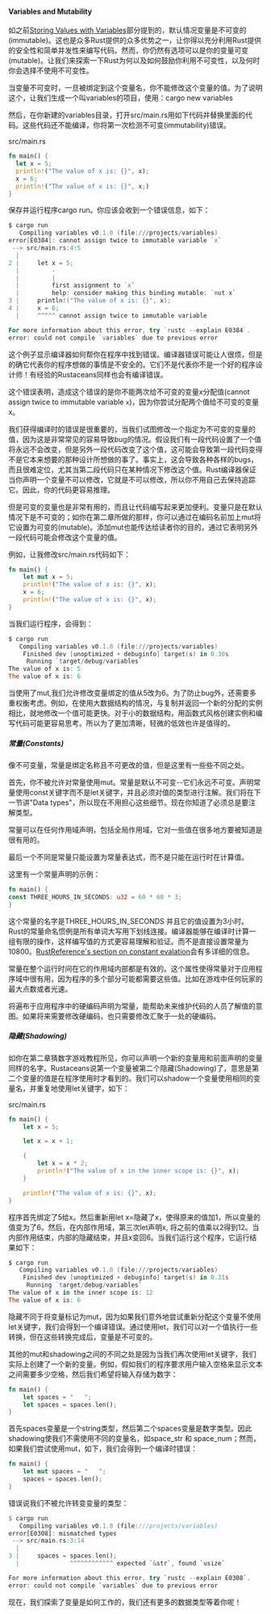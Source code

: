 #### Variables and Mutability

如之前[Storing Values with Variables](https://doc.rust-lang.org/book/ch02-00-guessing-game-tutorial.html#storing-values-with-variables)部分提到的，默认情况变量是不可变的(immutable)。这也是众多Rust提供的众多优势之一，让你得以充分利用Rust提供的安全性和简单并发性来编写代码。然而，你仍然有选项可以是你的变量可变(mutable)。让我们来探索一下Rust为何以及如何鼓励你利用不可变性，以及何时你会选择不使用不可变性。



当变量不可变时，一旦被绑定到这个变量名，你不能修改这个变量的值。为了说明这个，让我们生成一个叫variables的项目，使用：cargo new variables

然后，在你新建的variables目录，打开src/main.rs用如下代码并替换里面的代码。这些代码还不能编译，你将第一次检测不可变(immutability)错误。

src/main.rs

```rust
fn main() {
  let x = 5;
  println!("The value of x is: {}", x);
  x = 6;
  println!("The value of x is: {}", x;)
}
```

保存并运行程序cargo run。你应该会收到一个错误信息，如下：

```powershell
$ cargo run
   Compiling variables v0.1.0 (file:///projects/variables)
error[E0384]: cannot assign twice to immutable variable `x`
 --> src/main.rs:4:5
  |
2 |     let x = 5;
  |         -
  |         |
  |         first assignment to `x`
  |         help: consider making this binding mutable: `mut x`
3 |     println!("The value of x is: {}", x);
4 |     x = 6;
  |     ^^^^^ cannot assign twice to immutable variable

For more information about this error, try `rustc --explain E0384`.
error: could not compile `variables` due to previous error
```

这个例子显示编译器如何帮你在程序中找到错误。编译器错误可能让人很烦，但是的确它代表你的程序想做的事情是不安全的。它们不是代表你不是一个好的程序设计师！有经验的Rustaceans同样也会有编译错误。



这个错误表明，造成这个错误的是你不能两次给不可变的变量x分配值(cannot assign twice to immutable variable `x`)，因为你尝试分配两个值给不可变的变量x。



我们获得编译时的错误是很重要的，当我们试图修改一个指定为不可变的变量的值，因为这是非常常见的容易导致bug的情况。假设我们有一段代码设置了一个值将永远不会改变，但是另外一段代码改变了这个值，这可能会导致第一段代码变得不是它本来想要的那种设计所想做的事了。事实上，这会导致各种各样的bugs，而且很难定位，尤其当第二段代码只在某种情况下修改这个值。Rust编译器保证当你声明一个变量不可以修改，它就是不可以修改，所以你不用自己去保持追踪它。因此，你的代码更容易推理。



但是可变的变量也是非常有用的，而且让代码编写起来更加便利。变量只是在默认情况下是不可变的；如你在第二章所做的那样，你可以通过在编码名前加上mut将它设置为可变的(mutable)。添加mut也能传达给读者你的目的，通过它表明另外一段代码可能会修改这个变量的值。

例如，让我修改src/main.rs代码如下：

```rust
fn main() {
    let mut x = 5;
    println!("The value of x is: {}", x);
    x = 6;
    println!("The value of x is: {}", x);
}
```

当我们运行程序，会得到：

```powershell
$ cargo run
   Compiling variables v0.1.0 (file:///projects/variables)
    Finished dev [unoptimized + debuginfo] target(s) in 0.30s
     Running `target/debug/variables`
The value of x is: 5
The value of x is: 6
```

当使用了mut,我们允许修改变量绑定的值从5改为6。为了防止bug外，还需要多重权衡考虑。例如，在使用大数据结构的情况，与复制并返回一个新的分配的实例相比，就地修改一个值可能更快。对于小的数据结构，用函数式风格创建实例和编写代码可能更容易思考。所以为了更加清晰，轻微的低效也许是值得的。

##### 常量(Constants)

像不可变量，常量是绑定名称且不可更改的值，但是这里有一些些不同之处。

首先，你不被允许对常量使用mut。常量是默认不可变--它们永远不可变。声明常量使用const关键字而不是let关键字，并且必须对值的类型进行注解。我们将在下一节讲"Data types"，所以现在不用担心这些细节。现在你知道了必须总是要注解类型。

常量可以在任何作用域声明，包括全局作用域，它对一些值在很多地方要被知道是很有用的。

最后一个不同是常量只能设置为常量表达式，而不是只能在运行时在计算值。

这里有一个常量声明的示例：

```rust
fn main() {
const THREE_HOURS_IN_SECONDS: u32 = 60 * 60 * 3;
}
```

这个常量的名字是THREE_HOURS_IN_SECONDS 并且它的值设置为3小时。Rust的常量命名惯例是所有单词大写用下划线连接。编译器能够在编译时计算一组有限的操作，这样编写值的方式更容易理解和验证。而不是直接设置常量为10800。[RustReference's section on constant evalation](https://doc.rust-lang.org/reference/const_eval.html)会有多详细的信息。

常量在整个运行时间在它的作用域内部都是有效的。这个属性使得常量对于应用程序域中很有用，因为程序的多个部分可能都需要这些值。比如在游戏中任何玩家的最大点数或者光速。

将遍布于应用程序中的硬编码声明为常量，能帮助未来维护代码的人员了解值的意图。如果将来需要修改硬编码，也只需要修改汇聚于一处的硬编码。

##### 隐藏(Shadowing)

如你在第二章猜数字游戏教程所见，你可以声明一个新的变量用和前面声明的变量同样的名字。Rustaceans说第一个变量被第二个隐藏(Shadowing)了，意思是第二个变量的值是在程序使用时才看到的。我们可以shadow一个变量使用相同的变量名，并重复地使用let关键字，如下：

src/main.rs

```rust
fn main() {
    let x = 5;

    let x = x + 1;

    {
        let x = x * 2;
        println!("The value of x in the inner scope is: {}", x);
    }

    println!("The value of x is: {}", x);
}
```

程序首先绑定了5给x。然后重新用let x=隐藏了x，使得原来的值加1，所以变量的值变为了6。然后，在内部作用域，第三次let声明x, 将之前的值乘以2得到12。当内部作用结束，内部的隐藏结束，并且x变回6。当我们运行这个程序，它运行结果如下：

```powershell
$ cargo run
   Compiling variables v0.1.0 (file:///projects/variables)
    Finished dev [unoptimized + debuginfo] target(s) in 0.31s
     Running `target/debug/variables`
The value of x in the inner scope is: 12
The value of x is: 6
```

隐藏不同于将变量标记为mut，因为如果我们意外地尝试重新分配这个变量不使用let关键字，我们会得到一个编译错误。通过使用let，我们可以对一个值执行一些转换，但在这些转换完成后，变量是不可变的。

其他的mut和shadowing之间的不同之处是因为当我们再次使用let关键字，我们实际上创建了一个新的变量。例如，假如我们的程序要求用户输入空格来显示文本之间需要多少空格，然后我们希望将输入存储为数字：

```rust
fn main() {
    let spaces = "   ";
    let spaces = spaces.len();
}
```

首先spaces变量是一个string类型，然后第二个spaces变量是数字类型。因此shadowing使我们不需使用不同的变量名，如space_str 和 space_num；然而，如果我们尝试使用mut，如下，我们会得到一个编译时错误：

```rust
fn main() {
    let mut spaces = "   ";
    spaces = spaces.len();
}
```

错误说我们不被允许转变变量的类型：

```rust
$ cargo run
   Compiling variables v0.1.0 (file:///projects/variables)
error[E0308]: mismatched types
 --> src/main.rs:3:14
  |
3 |     spaces = spaces.len();
  |              ^^^^^^^^^^^^ expected `&str`, found `usize`

For more information about this error, try `rustc --explain E0308`.
error: could not compile `variables` due to previous error
```

现在，我们探索了变量是如何工作的，我们还有更多的数据类型等着你呢！
